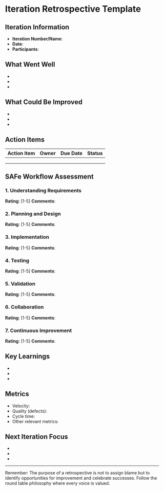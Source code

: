 # Iteration Retrospective Template

## Iteration Information
- **Iteration Number/Name**: 
- **Date**: 
- **Participants**:

## What Went Well
<!-- List things that went well during this iteration -->
- 
- 
- 

## What Could Be Improved
<!-- List areas where we could improve -->
- 
- 
- 

## Action Items
<!-- List specific, actionable improvements to implement -->
| Action Item | Owner | Due Date | Status |
|-------------|-------|----------|--------|
|             |       |          |        |
|             |       |          |        |
|             |       |          |        |

## SAFe Workflow Assessment
<!-- Evaluate how well we followed each step of our workflow -->

### 1. Understanding Requirements
**Rating**: [1-5]
**Comments**:

### 2. Planning and Design
**Rating**: [1-5]
**Comments**:

### 3. Implementation
**Rating**: [1-5]
**Comments**:

### 4. Testing
**Rating**: [1-5]
**Comments**:

### 5. Validation
**Rating**: [1-5]
**Comments**:

### 6. Collaboration
**Rating**: [1-5]
**Comments**:

### 7. Continuous Improvement
**Rating**: [1-5]
**Comments**:

## Key Learnings
<!-- Document important lessons learned during this iteration -->
- 
- 
- 

## Metrics
<!-- Track relevant metrics to measure improvement -->
- Velocity: 
- Quality (defects): 
- Cycle time: 
- Other relevant metrics:

## Next Iteration Focus
<!-- Identify areas to focus on in the next iteration -->
- 
- 
- 

---

Remember: The purpose of a retrospective is not to assign blame but to identify opportunities for improvement and celebrate successes. Follow the round table philosophy where every voice is valued.
